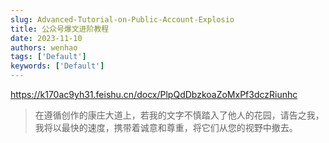 ```yaml
---
slug: Advanced-Tutorial-on-Public-Account-Explosio
title: ‌​⁣‍‬​‌​​​⁤‍​‍⁤⁤⁣‬⁢﻿⁤​​﻿‍⁢﻿‬⁣​‬‬‌‍‍​​⁤‬‬​⁢⁢⁡​⁢​⁤⁣公众号爆文进阶教程
date: 2023-11-10
authors: wenhao
tags: ['Default']
keywords: ['Default']
---
```

https://k170ac9yh31.feishu.cn/docx/PlpQdDbzkoaZoMxPf3dczRiunhc 




 > 在遵循创作的康庄大道上，若我的文字不慎踏入了他人的花园，请告之我，我将以最快的速度，携带着诚意和尊重，将它们从您的视野中撤去。
